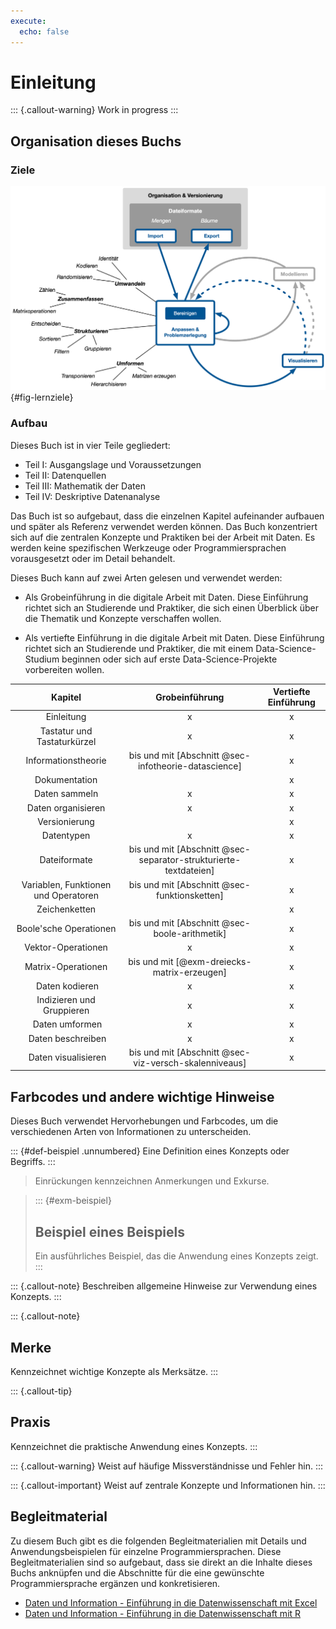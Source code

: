 ```yaml
---
execute: 
  echo: false
---
```

# Einleitung

::: {.callout-warning}
Work in progress
:::

## Organisation dieses Buchs

### Ziele 

![Inhaltliche Ziele](figures/DXI_big_picture/DxI_big_picture.png){#fig-lernziele}

### Aufbau

Dieses Buch ist in vier Teile gegliedert:

- Teil I: Ausgangslage und Voraussetzungen
- Teil II: Datenquellen
- Teil III: Mathematik der Daten 
- Teil IV: Deskriptive Datenanalyse

Das Buch ist so aufgebaut, dass die einzelnen Kapitel aufeinander aufbauen und später als Referenz verwendet werden können. Das Buch konzentriert sich auf die zentralen Konzepte und Praktiken bei der Arbeit mit Daten. Es werden keine spezifischen Werkzeuge oder Programmiersprachen vorausgesetzt oder im Detail behandelt. 

Dieses Buch kann auf zwei Arten gelesen und verwendet werden: 

- Als Grobeinführung in die digitale Arbeit mit Daten. Diese Einführung richtet sich an Studierende und Praktiker, die sich einen Überblick über die Thematik und Konzepte verschaffen wollen.

- Als vertiefte Einführung in die digitale Arbeit mit Daten. Diese Einführung richtet sich an Studierende und Praktiker, die mit einem Data-Science-Studium beginnen oder sich auf erste Data-Science-Projekte vorbereiten wollen.

| Kapitel | Grobeinführung | Vertiefte Einführung |
|:-------------:|:---:|:---:|
| Einleitung | x | x |
| Tastatur und Tastaturkürzel | x | x |
| Informationstheorie | bis und mit [Abschnitt @sec-infotheorie-datascience] | x |
| Dokumentation | | x |
| Daten sammeln | x | x |
| Daten organisieren | x | x |
| Versionierung | | x |
| Datentypen | x | x |
| Dateiformate | bis und mit  [Abschnitt @sec-separator-strukturierte-textdateien] | x |
| Variablen, Funktionen und Operatoren | bis und mit [Abschnitt @sec-funktionsketten] | x |
| Zeichenketten | | x |
| Boole'sche Operationen | bis und mit [Abschnitt @sec-boole-arithmetik] | x |
| Vektor-Operationen | x | x |
| Matrix-Operationen | bis und mit [@exm-dreiecks-matrix-erzeugen] | x |
| Daten kodieren | x | x |
| Indizieren und Gruppieren | x | x |
| Daten umformen | x | x |
| Daten beschreiben | x | x |
| Daten visualisieren | bis und mit [Abschnitt @sec-viz-versch-skalenniveaus] | x |

## Farbcodes und andere wichtige Hinweise

Dieses Buch verwendet Hervorhebungen und Farbcodes, um die verschiedenen Arten von Informationen zu unterscheiden. 

::: {#def-beispiel .unnumbered}
Eine Definition eines Konzepts oder Begriffs.
:::

> Einrückungen kennzeichnen Anmerkungen und Exkurse.

> ::: {#exm-beispiel}
> ## Beispiel eines Beispiels
> Ein ausführliches Beispiel, das die Anwendung eines Konzepts zeigt.
> :::

::: {.callout-note}
Beschreiben allgemeine Hinweise zur Verwendung eines Konzepts.
:::

::: {.callout-note}
## Merke

Kennzeichnet wichtige Konzepte als Merksätze. 
:::

::: {.callout-tip}
## Praxis

Kennzeichnet die praktische Anwendung eines Konzepts.
:::

::: {.callout-warning}
Weist auf häufige Missverständnisse und Fehler hin.
:::

::: {.callout-important}
Weist auf zentrale Konzepte und Informationen hin.
:::


## Begleitmaterial

Zu diesem Buch gibt es die folgenden Begleitmaterialien mit Details und Anwendungsbeispielen für einzelne Programmiersprachen. Diese Begleitmaterialien sind so aufgebaut, dass sie direkt an die Inhalte dieses Buchs anknüpfen und die Abschnitte für die eine gewünschte Programmiersprache ergänzen und konkretisieren.

- [Daten und Information - Einführung in die Datenwissenschaft mit Excel](https://dxi.ai/dxi-excel/)
- [Daten und Information - Einführung in die Datenwissenschaft mit R](https://dxi.ai/dxi-r/)

